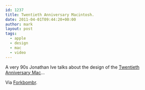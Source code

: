 ```yaml
---
id: 1237
title: Twentieth Anniversary Macintosh.
date: 2011-04-01T09:44:20+00:00
author: mark
layout: post
tags:
  - apple
  - design
  - mac
  - video
---
```

A very 90s Jonathan Ive talks about the design of the [Twentieth Anniversary Mac](http://www.everymac.com/systems/apple/20th_mac/index.html)&#8230;

<span class="embed-youtube" style="text-align:center; display: block;"></span>

Via [Forkbombr](http://forkbombr.net/jonathan-ive-on-the-twentieth-anniversary-macintosh/).